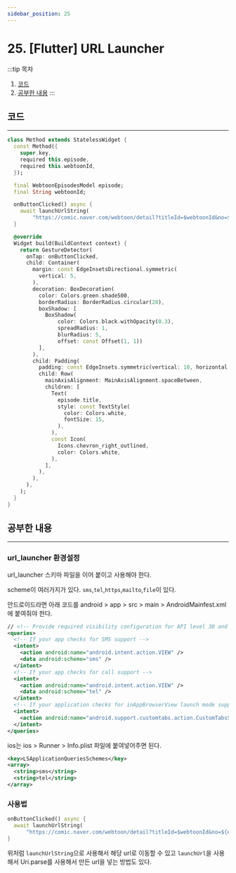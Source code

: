 ```yaml
---
sidebar_position: 25
---
```


# 25. [Flutter] URL Launcher

:::tip 목차
1. [코드](#코드)
2. [공부한 내용](#공부한-내용)
:::

## 코드
---

```dart title='url launch'
class Method extends StatelessWidget {
  const Method({
    super.key,
    required this.episode,
    required this.webtoonId,
  });

  final WebtoonEpisodesModel episode;
  final String webtoonId;

  onButtonClicked() async {
    await launchUrlString(
        "https://comic.naver.com/webtoon/detail?titleId=$webtoonId&no=${episode.id}");
  }

  @override
  Widget build(BuildContext context) {
    return GestureDetector(
      onTap: onButtonClicked,
      child: Container(
        margin: const EdgeInsetsDirectional.symmetric(
          vertical: 5,
        ),
        decoration: BoxDecoration(
          color: Colors.green.shade500,
          borderRadius: BorderRadius.circular(20),
          boxShadow: [
            BoxShadow(
                color: Colors.black.withOpacity(0.3),
                spreadRadius: 1,
                blurRadius: 5,
                offset: const Offset(1, 1))
          ],
        ),
        child: Padding(
          padding: const EdgeInsets.symmetric(vertical: 10, horizontal: 15),
          child: Row(
            mainAxisAlignment: MainAxisAlignment.spaceBetween,
            children: [
              Text(
                episode.title,
                style: const TextStyle(
                  color: Colors.white,
                  fontSize: 15,
                ),
              ),
              const Icon(
                Icons.chevron_right_outlined,
                color: Colors.white,
              ),
            ],
          ),
        ),
      ),
    );
  }
}
```


## 공부한 내용
---

### url_launcher 환경설정

url_launcher
스키마 파일을 이어 붙이고 사용해야 한다.

scheme이 여러가지가 있다.
`sms`,`tel`,`https`,`mailto`,`file`이 있다.


안드로이드라면 아래 코드를 android > app > src > main > AndroidMainfest.xml에 붙여줘야 한다.
```xml title='안드로이드'
// <!-- Provide required visibility configuration for API level 30 and above -->
<queries>
  <!-- If your app checks for SMS support -->
  <intent>
    <action android:name="android.intent.action.VIEW" />
    <data android:scheme="sms" />
  </intent>
  <!-- If your app checks for call support -->
  <intent>
    <action android:name="android.intent.action.VIEW" />
    <data android:scheme="tel" />
  </intent>
  <!-- If your application checks for inAppBrowserView launch mode support -->
  <intent>
    <action android:name="android.support.customtabs.action.CustomTabsService" />
  </intent>
</queries>
```


ios는 ios > Runner > Info.plist 파일에 붙여넣어주면 된다.
```xml title='ios'
<key>LSApplicationQueriesSchemes</key>
<array>
  <string>sms</string>
  <string>tel</string>
</array>
```


### 사용법

```dart
onButtonClicked() async {
  await launchUrlString(
      "https://comic.naver.com/webtoon/detail?titleId=$webtoonId&no=${episode.id}");
}
```

위처럼 `launchUrlString`으로 사용해서 해당 url로 이동할 수 있고 `launchUrl`을 사용해서 Uri.parse를 사용해서 만든 url을 넣는 방법도 있다.